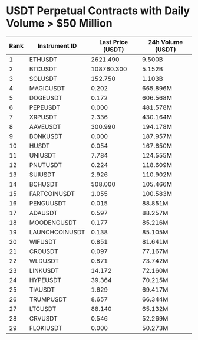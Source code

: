 # USDT Perpetual Contracts with Daily Volume > $50 Million

| Rank | Instrument ID | Last Price (USDT) | 24h Volume (USDT) |
|------|---------------|-------------------|-------------------|
| 1 | ETHUSDT | 2621.490 | 9.500B |
| 2 | BTCUSDT | 108760.300 | 5.152B |
| 3 | SOLUSDT | 152.750 | 1.103B |
| 4 | MAGICUSDT | 0.202 | 665.896M |
| 5 | DOGEUSDT | 0.172 | 606.568M |
| 6 | PEPEUSDT | 0.000 | 481.578M |
| 7 | XRPUSDT | 2.336 | 430.164M |
| 8 | AAVEUSDT | 300.990 | 194.178M |
| 9 | BONKUSDT | 0.000 | 187.957M |
| 10 | HUSDT | 0.054 | 167.650M |
| 11 | UNIUSDT | 7.784 | 124.555M |
| 12 | PNUTUSDT | 0.224 | 118.609M |
| 13 | SUIUSDT | 2.926 | 110.902M |
| 14 | BCHUSDT | 508.000 | 105.466M |
| 15 | FARTCOINUSDT | 1.055 | 100.583M |
| 16 | PENGUUSDT | 0.015 | 88.851M |
| 17 | ADAUSDT | 0.597 | 88.257M |
| 18 | MOODENGUSDT | 0.177 | 85.216M |
| 19 | LAUNCHCOINUSDT | 0.138 | 85.105M |
| 20 | WIFUSDT | 0.851 | 81.641M |
| 21 | CROUSDT | 0.097 | 77.167M |
| 22 | WLDUSDT | 0.871 | 73.742M |
| 23 | LINKUSDT | 14.172 | 72.160M |
| 24 | HYPEUSDT | 39.364 | 70.215M |
| 25 | TIAUSDT | 1.629 | 69.417M |
| 26 | TRUMPUSDT | 8.657 | 66.344M |
| 27 | LTCUSDT | 88.140 | 65.132M |
| 28 | CRVUSDT | 0.546 | 52.269M |
| 29 | FLOKIUSDT | 0.000 | 50.273M |
